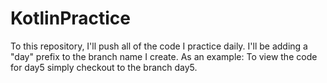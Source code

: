# KotlinPractice
To this repository, I'll push all of the code I practice daily. I'll be adding a "day" prefix to the branch name I create.
As an example: To view the code for day5 simply checkout to the branch day5.
